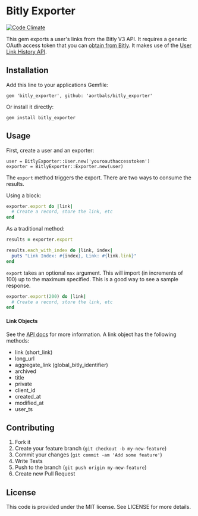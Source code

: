 Bitly Exporter
==============

[![Code Climate](https://codeclimate.com/github/aortbals/bitly_exporter.png)](https://codeclimate.com/github/aortbals/bitly_exporter)

This gem exports a user's links from the Bitly V3 API. It requires a generic OAuth access token that you can [obtain from Bitly](https://bitly.com/a/oauth_apps). It makes use of the [User Link History API](http://dev.bitly.com/user_info.html#v3_user_link_history).


Installation
------------

Add this line to your applications Gemfile:

    gem 'bitly_exporter', github: 'aortbals/bitly_exporter'

Or install it directly:

    gem install bitly_exporter


Usage
-----

First, create a user and an exporter:

    user = BitlyExporter::User.new('youroauthaccesstoken')
    exporter = BitlyExporter::Exporter.new(user)

The `export` method triggers the export. There are two ways to consume the results.

Using a block:

```ruby
exporter.export do |link|
  # Create a record, store the link, etc
end
```

As a traditional method:

```ruby
results = exporter.export

results.each_with_index do |link, index|
  puts "Link Index: #{index}, Link: #{link.link}"
end
```

`export` takes an optional `max` argument. This will import (in increments of 100) up to the maximum specified. This is a good way to see a sample response.

```ruby
exporter.export(200) do |link|
  # Create a record, store the link, etc
end
```


#### Link Objects ####

See the [API docs](http://dev.bitly.com/user_info.html#v3_user_link_history) for more information. A link object has the following methods:

- link (short_link)
- long_url
- aggregate\_link (global\_bitly\_identifier)
- archived
- title
- private
- client_id
- created_at
- modified_at
- user_ts


Contributing
------------

1. Fork it
2. Create your feature branch (`git checkout -b my-new-feature`)
3. Commit your changes (`git commit -am 'Add some feature'`)
4. Write Tests
5. Push to the branch (`git push origin my-new-feature`)
6. Create new Pull Request


License
-------

This code is provided under the MIT license.  See LICENSE for more details.
